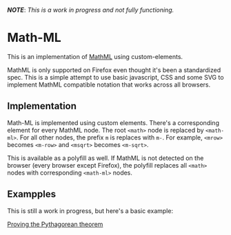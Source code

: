 *__NOTE__*: _This is a work in progress and not fully functioning._

# Math-ML

This is an implementation of [MathML](https://developer.mozilla.org/en-US/docs/Web/MathML) using custom-elements. 

MathML is only supported on Firefox even thought it's been a standardized spec. This is a simple attempt to use basic javascript, CSS and some SVG to implement MathML compatible notation that works across all browsers. 

## Implementation

Math-ML is implemented using custom elements. There's a corresponding element for every MathML node. The root `<math>` node is replaced by `<math-ml>`. For all other nodes, the prefix `m` is replaces with `m-`. For example, `<mrow>` becomes `<m-row>` and `<msqrt>` becomes `<m-sqrt>`.

This is available as a polyfill as well. If MathML is not detected on the browser (every browser except Firefox), the polyfill replaces all `<math>` nodes with corresponding `<math-ml>` nodes. 

## Exampples

This is still a work in progress, but here's a basic example:

[Proving the Pythagorean theorem](https://pshihn.github.io/math-ml/examples/pythagorean-theorem.html)
